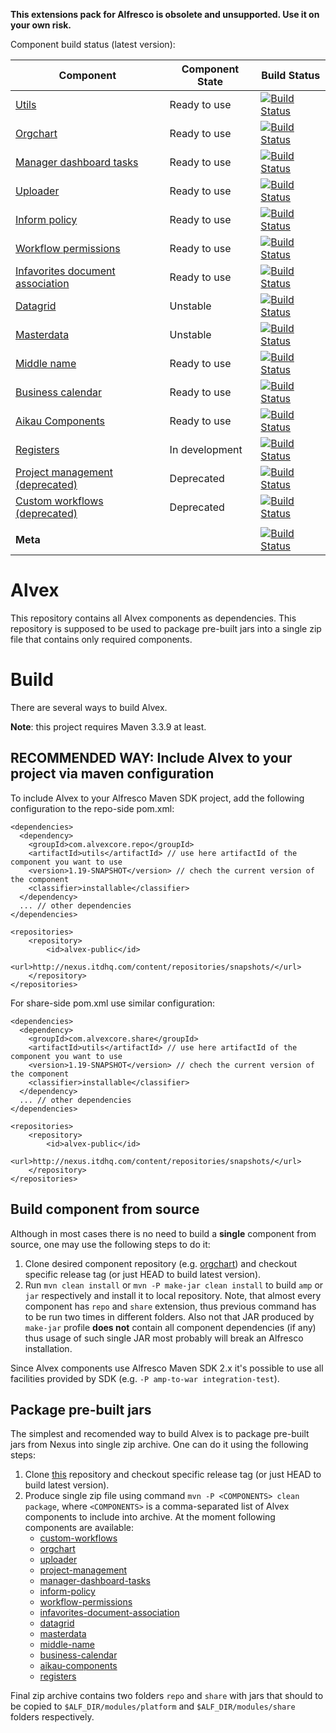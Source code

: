 **This extensions pack for Alfresco is obsolete and unsupported. Use it on your own risk.**

Component build status (latest version):

| Component  | Component State | Build Status |
|----------------------------------------------------------------------------------------------------------|----------------------------------------------------------------------------------------------------------|---------------------------------------------------------------------------------------------------------------------------------------------------------------------------------------|
| [Utils](https://github.com/ITDSystems/alvex-utils)           | Ready to use                                            | [![Build Status](https://travis-ci.org/ITDSystems/alvex-utils.svg?branch=master)](https://travis-ci.org/ITDSystems/alvex-utils)                                                       |
| [Orgchart](https://github.com/ITDSystems/alvex-orgchart)                   | Ready to use                                   | [![Build Status](https://travis-ci.org/ITDSystems/alvex-orgchart.svg?branch=master)](https://travis-ci.org/ITDSystems/alvex-orgchart)                                                 |
| [Manager dashboard tasks](https://github.com/ITDSystems/alvex-manager-dashboard-tasks)                | Ready to use        | [![Build Status](https://travis-ci.org/ITDSystems/alvex-manager-dashboard-tasks.svg?branch=master)](https://travis-ci.org/ITDSystems/alvex-manager-dashboard-tasks)                   |
| [Uploader](https://github.com/ITDSystems/alvex-uploader)        | Ready to use                                              | [![Build Status](https://travis-ci.org/ITDSystems/alvex-uploader.svg?branch=master)](https://travis-ci.org/ITDSystems/alvex-uploader)                                                 |
| [Inform policy](https://github.com/ITDSystems/alvex-inform-policy-extension)       | Ready to use                           | [![Build Status](https://travis-ci.org/ITDSystems/alvex-inform-policy-extension.svg?branch=master)](https://travis-ci.org/ITDSystems/alvex-inform-policy-extension)                   |
| [Workflow permissions](https://github.com/ITDSystems/alvex-workflow-permissions)     | Ready to use                         | [![Build Status](https://travis-ci.org/ITDSystems/alvex-workflow-permissions.svg?branch=master)](https://travis-ci.org/ITDSystems/alvex-workflow-permissions)                         |
| [Infavorites document association](https://github.com/ITDSystems/alvex-infavorites-document-association) | Ready to use     | [![Build Status](https://travis-ci.org/ITDSystems/alvex-infavorites-document-association.svg?branch=master)](https://travis-ci.org/ITDSystems/alvex-infavorites-document-association) |
| [Datagrid](https://github.com/ITDSystems/alvex-datagrid)                                               | Unstable       | [![Build Status](https://travis-ci.org/ITDSystems/alvex-datagrid.svg?branch=master)](https://travis-ci.org/ITDSystems/alvex-datagrid)                                                 |
| [Masterdata](https://github.com/ITDSystems/alvex-masterdata)                                           | Unstable  | [![Build Status](https://travis-ci.org/ITDSystems/alvex-masterdata.svg?branch=master)](https://travis-ci.org/ITDSystems/alvex-masterdata)                                             |
| [Middle name](https://github.com/ITDSystems/alvex-middle-name)                                        | Ready to use        | [![Build Status](https://travis-ci.org/ITDSystems/alvex-middle-name.svg?branch=master)](https://travis-ci.org/ITDSystems/alvex-middle-name)                                           |
| [Business calendar](https://github.com/ITDSystems/alvex-business-calendar)                             | Ready to use       | [![Build Status](https://travis-ci.org/ITDSystems/alvex-business-calendar.svg?branch=master)](https://travis-ci.org/ITDSystems/alvex-business-calendar)                               |
| [Aikau Components](https://github.com/ITDSystems/alvex-aikau-components)                             | Ready to use       | [![Build Status](https://travis-ci.org/ITDSystems/alvex-aikau-components.svg?branch=master)](https://travis-ci.org/ITDSystems/alvex-aikau-components)                               |
| [Registers](https://github.com/ITDSystems/alvex-registers)                              | In development | [![Build Status](https://travis-ci.org/ITDSystems/alvex-registers.svg?branch=master)](https://travis-ci.org/ITDSystems/alvex-registers)                               |
| [Project management (deprecated)](https://github.com/ITDSystems/alvex-project-management)                     | Deprecated        | [![Build Status](https://travis-ci.org/ITDSystems/alvex-project-management.svg?branch=master)](https://travis-ci.org/ITDSystems/alvex-project-management)                             |
| [Custom workflows (deprecated)](https://github.com/ITDSystems/alvex-custom-workflows)                         | Deprecated        | [![Build Status](https://travis-ci.org/ITDSystems/alvex-custom-workflows.svg?branch=master)](https://travis-ci.org/ITDSystems/alvex-custom-workflows)                                 |
|                                                                                                          |                                                                                                                                                                                       |
| **Meta**                                                                                 |                 | [![Build Status](https://travis-ci.org/ITDSystems/alvex.svg?branch=master)](https://travis-ci.org/ITDSystems/alvex)                                                                   |


# Alvex

This repository contains all Alvex components as dependencies. This repository is supposed to be used to package 
pre-built jars into a single zip file that contains only required components.

# Build

There are several ways to build Alvex.

**Note**: this project requires Maven 3.3.9 at least.

## RECOMMENDED WAY: Include Alvex to your project via maven configuration

To include Alvex to your Alfresco Maven SDK project, add the following configuration to the repo-side pom.xml:

```
<dependencies>
  <dependency>
    <groupId>com.alvexcore.repo</groupId>
    <artifactId>utils</artifactId> // use here artifactId of the component you want to use
    <version>1.19-SNAPSHOT</version> // chech the current version of the component
    <classifier>installable</classifier>
  </dependency>
  ... // other dependencies
</dependencies>

<repositories>
    <repository>
        <id>alvex-public</id>
        <url>http://nexus.itdhq.com/content/repositories/snapshots/</url>
    </repository>
</repositories>
```

For share-side pom.xml use similar configuration:

```
<dependencies>
  <dependency>
    <groupId>com.alvexcore.share</groupId>
    <artifactId>utils</artifactId> // use here artifactId of the component you want to use
    <version>1.19-SNAPSHOT</version> // chech the current version of the component
    <classifier>installable</classifier>
  </dependency>
  ... // other dependencies
</dependencies>

<repositories>
    <repository>
        <id>alvex-public</id>
        <url>http://nexus.itdhq.com/content/repositories/snapshots/</url>
    </repository>
</repositories>
```

## Build component from source

Although in most cases there is no need to build a **single** component from source, one may use the following steps to do it:

1. Clone desired component repository (e.g. [orgchart](https://github.com/ITDSystems/alvex-orgchart)) and checkout specific release tag (or just HEAD to build latest version).
2. Run `mvn clean install` or `mvn -P make-jar clean install` to build `amp` or `jar` respectively and install it to local repository. Note, that almost every component has `repo` and `share` extension, thus previous command has to be run two times in different folders. Also not that JAR produced by `make-jar` profile **does not** contain all component dependencies (if any) thus usage of such single JAR most probably will break an Alfresco installation.

Since Alvex components use Alfresco Maven SDK 2.x it's possible to use all facilities provided by SDK (e.g. `-P amp-to-war integration-test`).


## Package pre-built jars

The simplest and recomended way to build Alvex is to package pre-built jars from Nexus into single zip archive. One can do it using the following steps:

1. Clone [this](https://github.com/ITDSystems/alvex) repository and checkout specific release tag (or just HEAD to build latest version).
2. Produce single zip file using command `mvn -P <COMPONENTS> clean package`, where `<COMPONENTS>` is a comma-separated list of Alvex components to include into archive. At the moment following components are available:
   * [custom-workflows](https://github.com/ITDSystems/alvex-custom-workflows)
   * [orgchart](https://github.com/ITDSystems/alvex-orgchart)
   * [uploader](https://github.com/ITDSystems/alvex-uploader)
   * [project-management](https://github.com/ITDSystems/alvex-project-management)
   * [manager-dashboard-tasks](https://github.com/ITDSystems/alvex-manager-dashboard-tasks)
   * [inform-policy](https://github.com/ITDSystems/alvex-inform-policy-extension)
   * [workflow-permissions](https://github.com/ITDSystems/alvex-workflow-permissions)
   * [infavorites-document-association](https://github.com/ITDSystems/alvex-infavorites-document-association)
   * [datagrid](https://github.com/ITDSystems/alvex-datagrid)
   * [masterdata](https://github.com/ITDSystems/alvex-masterdata)
   * [middle-name](https://github.com/ITDSystems/alvex-middle-name)
   * [business-calendar](https://github.com/ITDSystems/alvex-business-calendar)
   * [aikau-components](https://github.com/ITDSystems/alvex-aikau-components)
   * [registers](https://github.com/ITDSystems/alvex-registers)

Final zip archive contains two folders `repo` and `share` with jars that should to be copied to `$ALF_DIR/modules/platform` and `$ALF_DIR/modules/share` folders respectively.

